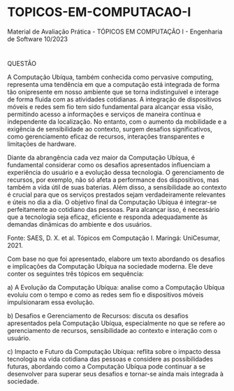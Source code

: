 # TOPICOS-EM-COMPUTACAO-I
Material de Avaliação Prática - TÓPICOS EM COMPUTAÇÃO I - Engenharia de Software 10/2023
#
QUESTÃO

A Computação Ubíqua, também conhecida como pervasive computing, representa uma tendência em que a computação está integrada de forma tão onipresente em nosso ambiente que se torna indistinguível e interage de forma fluida com as atividades cotidianas. A integração de dispositivos móveis e redes sem fio tem sido fundamental para alcançar essa visão, permitindo acesso a informações e serviços de maneira contínua e independente da localização. No entanto, com o aumento da mobilidade e a exigência de sensibilidade ao contexto, surgem desafios significativos, como gerenciamento eficaz de recursos, interações transparentes e limitações de hardware.

Diante da abrangência cada vez maior da Computação Ubíqua, é fundamental considerar como os desafios apresentados influenciam a experiência do usuário e a evolução dessa tecnologia. O gerenciamento de recursos, por exemplo, não só afeta a performance dos dispositivos, mas também a vida útil de suas baterias. Além disso, a sensibilidade ao contexto é crucial para que os serviços prestados sejam verdadeiramente relevantes e úteis no dia a dia. O objetivo final da Computação Ubíqua é integrar-se perfeitamente ao cotidiano das pessoas. Para alcançar isso, é necessário que a tecnologia seja eficaz, eficiente e responda adequadamente às demandas dinâmicas do ambiente e dos usuários.

Fonte: SAES, D. X. et al. Tópicos em Computação I. Maringá: UniCesumar, 2021.

Com base no que foi apresentado, elabore um texto abordando os desafios e implicações da Computação Ubíqua na sociedade moderna. Ele deve conter os seguintes três tópicos em sequência:

a) A Evolução da Computação Ubíqua: analise como a Computação Ubíqua evoluiu com o tempo e como as redes sem fio e dispositivos móveis impulsionaram essa evolução.

b) Desafios e Gerenciamento de Recursos: discuta os desafios apresentados pela Computação Ubíqua, especialmente no que se refere ao gerenciamento de recursos, sensibilidade ao contexto e interação com o usuário.

c) Impacto e Futuro da Computação Ubíqua: reflita sobre o impacto dessa tecnologia na vida cotidiana das pessoas e considere as possibilidades futuras, abordando como a Computação Ubíqua pode continuar a se desenvolver para superar seus desafios e tornar-se ainda mais integrada à sociedade.

